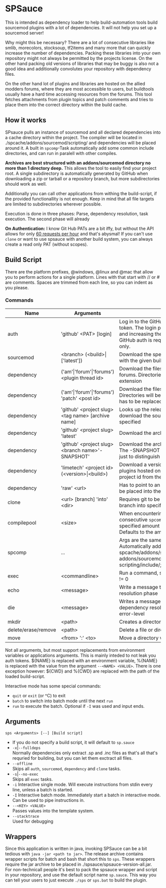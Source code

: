 SPSauce
======

This is intended as dependency loader to help build-automation tools build sourcemod plugins with a lot of dependencies.
It will not help you set up a sourcemod server!

Why might this be necessary? There are a lot of consecutive libraries like smlib, morecolors, stocksoup, tf2items and many more
that can quickly increase the number of dependencies. Packing these libraries into your own repository might not always be 
permitted by the projects license. On the other hand packing old versions of libraries that may be buggy is also not a good 
idea and additionally convolutes your repository with dependency files.

On the other hand lot of plugins and libraries are hosted on the allied modders forums, where they are most accessible
to users, but buildtools usually have a hard time accessing resources from the forums. This tool fetches attachments
from plugin topics and patch comments and tries to place them into the correct directory within the build cache.

How it works
-----

SPsauce pulls an instance of sourcemod and all declared dependencies into a cache directory within the project.
The compiler will be located in ./spcache/addons/sourcemod/scripting/ and dependencies will be placed around it.
A built in `spcomp`-Task automatically add some common include directories, and can run in paralell with other compiles.

**Archives are best structured with an addons/sourcemod directory no more than 1 directory deep.** This allows the tool to 
easily find your project root. A single subdirectory is automatically generated by GitHub when downloading a zip or 
tarball or a repository branch, but more subdirectories should work as well.

Additionally you can call other applications from withing the build-script, if the provided functionallity is not enough.
Keep in mind that all file targets are limited to subdirectories wherever possible.

Execution is done in three phases: Parse, dependency resolution, task execution. The second phase  will already 

**On Authentication:** I know Git Hub PATs are a bit iffy, but without the API allows for only [60 requests per hour](https://docs.github.com/en/rest/overview/resources-in-the-rest-api#rate-limiting) and that's abysmal! If you can't use
`clone` or want to use spsauce with another build system, you can always create a read only PAT (without scopes).

Build Script
-----
There are the platform prefixes, @windows, @linux and @mac that allow you to perform actions for a single platform.
Lines with that start with // or # are comments. Spaces are trimmed from each line, so you can indent as you please.

### Commands
| Name | Arguments | Description |
|----|----|----|
| auth | 'github' \<PAT> [login] | Log in to the GitHub API with a personal access token. The login parameter is for organisations and increasing the request limit even more. GitHub auth is required for `dependency github` only. |
| sourcemod | \<branch> (\<build\>\|['latest']) | Download the specified sourcemod branch, with the given build number or the latest build |
| dependency | ('am'\|'forum'\|'forums') \<plugin thread id> | Download the files from a plugin posted on the forums. Directories will be guessed by file extension |
| dependency | ('am'\|'forum'\|'forums') 'patch' \<post id> | Download the files from a single forum post id. Directories will be guessed again, and the file has to be replaced |
| dependency | 'github' \<project slug> \<tag name> [archive name] | Looks up the release tag in the repo. Will download the sources if no other archive was specified |
| dependency | 'github' \<project slug> 'latest' | Download the archive for the main branch |
| dependency | 'github' \<project slug> \<branch name>'-SNAPSHOT' | Download the archive for the specified branch. The -SNAPSHOT suffix for the branch name is just to distinguish between release tags |
| dependency | 'limetech' \<project id> (\<version>\|\<build>) | Download a version or build of one of asherkins plugins hosted on limetech.org. Take the project id from the url in the version list |
| dependency | 'raw' \<url> | Has to point to an archive or known file type to be placed into the cache folder |
| clone | \<url> [branch] 'into' \<dir> | Requires git to be installed, clones the specified branch into specified directory within spcache |
| compilepool | \<size> | When encountering `spcomp` tasks, collect all consecutive `spcomp` tasks and execute the specified amount of tasks at the same time. Defaults to the amount of CPUs you have |
| spcomp | ... | Args are the same as for the sp compiler. Automatically adds the include directories spcache/addons/sourcemod/scripting/include/; addons/sourcemod/scripting/include/; scripting/include/; include/ |
| exec | \<commandline> | Run a command, script cancelles on exit value != 0 |
| echo | \<message> | Write a message to std out during dependency resolution phase |
| die | \<message> | Writes a message to std out during dependency resolution phase and exits with error-level |
| mkdir | \<path> | Creates a directory within cwd |
| delete/erase/remove | \<path> | Delete a file or directory recursively within cwd |
| move | \<from> ':' \<to> | Move a directory within cwd |

Not all arguments, but most support replacements from environment variables or applications arguments. This is mainly inteded to not leak you auth tokens.
${NAME} is replaced with an environment variable, %{NAME} is replaced with the value from the argument `--<NAME> <VALUE>`. There is one exception however:
${CWD} and %{CWD} are replaced with the path of the loaded build-script.

Interactive mode has some special commands:
* `quit` or `exit` (or ^C) to exit
* `batch` to switch into batch mode until the next `run`
* `run` to execute the batch. Optional if `-I` was used and input ends.

Arguments
-----

`sps <Arguments> [--] [Build script]`
* If you do not specify a build script, it will default to `sp.sauce`
* `-x`|`--fulldeps`<br> Normally dependencies only extract .sp and .inc files as that's all that's requried for building, but you can let them exctract all files.
* `--offline`<br> Skips all `auth`, `sourcemod`, `dependency` and `clone` tasks.
* `-s`|`--no-exec`<br> Skips all `exec` tasks.
* `-i` Interactive single mode. Will execute instructions from stdin every line, unless a batch is started.
* `-I` Interactive batch mode. Immediately start a batch in interactive mode. Can be used to pipe instructions in.
* `--<KEY> <VALUE>`<br> Passes values into the template system.
* `--stacktrace`<br> Used for debugging

Wrappers
-----
Since this application is written in java, invoking SPSauce can be a bit tedious with `java -jar <path to jar>`.
The release archive contains wrapper scripts for batch and bash that short this to `sps`. These wrappers require the
jar archive to be placed in ./spsauce/spsauce-version-all.jar.  
For non-technicall people it's best to pack the spsauce wrapper and script in your repository, and use the default
script name `sp.sauce`. This way you can tell your users to just execute `./sps` or `sps.bat` to build the plugin.
